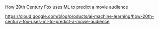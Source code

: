 How 20th Century Fox uses ML to predict a movie audience

https://cloud.google.com/blog/products/ai-machine-learning/how-20th-century-fox-uses-ml-to-predict-a-movie-audience